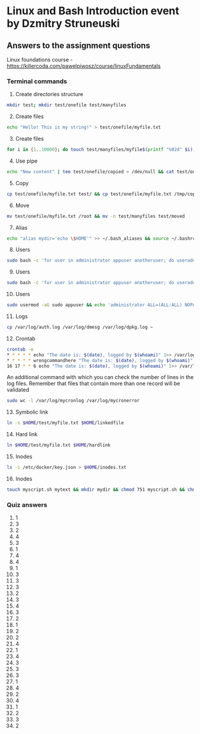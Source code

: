 # Linux and Bash Introduction event by Dzmitry Struneuski

## Answers to the assignment questions

Linux foundations course - <https://killercoda.com/pawelpiwosz/course/linuxFundamentals>

### Terminal commands

1. Create directories structure

```bash
mkdir test; mkdir test/onefile test/manyfiles
```
2. Create files

```bash
echo "Hello! This is my string!" > test/onefile/myfile.txt
```
3. Create files

```bash
for i in {1..10000}; do touch test/manyfiles/myfile$(printf "%02d" $i); done
```
4. Use pipe

```bash
echo "New content" | tee test/onefile/copied > /dev/null && cat test/onefile/myfile.txt >> test/onefile/copied
```
5. Copy

```bash
cp test/onefile/myfile.txt test/ && cp test/onefile/myfile.txt /tmp/copiedfile
```
6. Move

```bash
mv test/onefile/myfile.txt /root && mv -n test/manyfiles test/moved
```
7. Alias

```bash
echo "alias mydir='echo \$HOME'" >> ~/.bash_aliases && source ~/.bashrc
```
8. Users

```bash
sudo bash -c 'for user in administrator appuser anotheruser; do useradd -m -s /bin/bash $user; done' && sudo usermod -aG appuser administrator
```
9. Users

```bash
sudo bash -c 'for user in administrator appuser anotheruser; do useradd -m -s /bin/bash $user; done' && sudo usermod -aG appuser administrator
```
10. Users

```bash
sudo usermod -aG sudo appuser && echo 'administrator ALL=(ALL:ALL) NOPASSWD:ALL' | sudo tee /etc/sudoers.d/administrator
```
11. Logs

```bash
cp /var/log/auth.log /var/log/dmesg /var/log/dpkg.log ~
```
12. Crontab

```bash
crontab -e
* * * * * echo "The date is: $(date), logged by $(whoami)" 1>> /var/log/mycronlog 2>> /var/log/mycronerror
* * * * * wrongcommandhere "The date is: $(date), logged by $(whoami)" 1>> /var/log/mycronlog 2>> /var/log/mycronerror
16 17 * * 6 echo "The date is: $(date), logged by $(whoami)" 1>> /var/log/mycronlog 2>> /var/log/mycronerror
```
An additional command with which you can check the number of lines in the log files. Remember that files that contain more than one record will be validated
```bash
sudo wc -l /var/log/mycronlog /var/log/mycronerror
```
13. Symbolic link

```bash
ln -s $HOME/test/myfile.txt $HOME/linkedfile
```
14. Hard link

```bash
ln $HOME/test/myfile.txt $HOME/hardlink
```
15. Inodes

```bash
ls -i /etc/docker/key.json > $HOME/inodes.txt
```
16. Inodes

```bash
touch myscript.sh mytext && mkdir mydir && chmod 751 myscript.sh && chmod 664 mytext && chmod 700 mydir
```

### Quiz answers

1. 1
2. 3
3. 2
4. 4
5. 3
6. 1
7. 4
8. 4
9. 1
10. 3
11. 3
12. 3
13. 2
14. 3
15. 4
16. 3
17. 2
18. 1
19. 2
20. 2
21. 4
22. 1
23. 4
24. 3
25. 3
26. 3
27. 1
28. 4
29. 2
30. 4
31. 1
32. 2
33. 3
34. 2